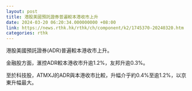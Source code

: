 ```yaml
---
layout: post
title: 港股美國預託證券普遍較本港收市上升
date: 2024-03-20 06:20:34.000000000 +08:00
link: https://news.rthk.hk/rthk/ch/component/k2/1745370-20240320.htm
categories: rthk
---
```


港股美國預託證券(ADR)普遍較本港收市上升。

金融股方面，滙控ADR較本港收市升逾1.2%，友邦升逾0.3%。

至於科技股，ATMXJ的ADR與本港收市比較，升幅介乎約0.4%至逾1.2%，以京東升幅最大。
